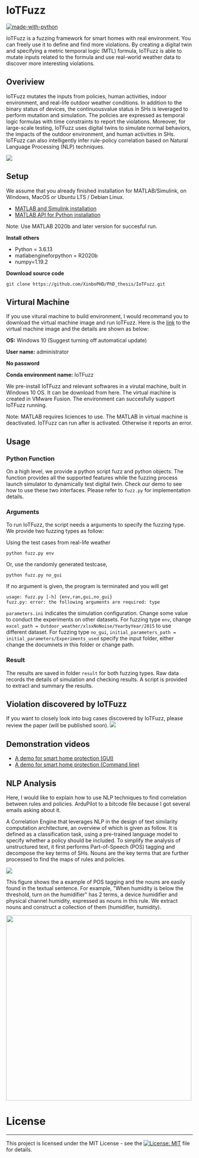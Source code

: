 # IoTFuzz

[![made-with-python](https://img.shields.io/badge/Made%20with-Python-red.svg)](#python)

IoTFuzz is a fuzzing framework for smart homes with real environment. You can freely use it to define and find more violations. By creating a digital twin and specifying a metric temporal logic (MTL) formula, IoTFuzz is able to mutate inputs related to the formula and use real-world weather data to discover more interesting violations. 


##  Overiview
IoTFuzz mutates the inputs from policies, human activities, indoor environment, and real-life outdoor weather conditions. In addition to the binary status of devices, the continuousvalue status in SHs is leveraged to perform mutation and simulation. The policies are expressed as temporal logic formulas with time constraints to report the violations. Moreover, for large-scale testing, IoTFuzz uses digital twins to simulate normal behaviors, the impacts of the outdoor environment, and human activities in SHs. IoTFuzz can also intelligently infer rule-policy correlation based on Natural Language Processing (NLP) techniques.

<img  src="https://github.com/XinboPHD/PhD_thesis/blob/main/IoTFuzz/images/overview.png">



##  Setup
We assume that you already finished installation for MATLAB/Simulink, on Windows, MacOS or Ubuntu LTS / Debian Linux. <br>

- <a href="https://www.mathworks.com/content/dam/mathworks/mathworks-dot-com/academia/student-competitions/best-robotics/files/Installation_of_MATLAB_and_Simulink.pdf"> MATLAB and Simulink installation </a>
- <a href="https://www.mathworks.com/help/matlab/matlab_external/install-the-matlab-engine-for-python.html"> MATLAB API for Python installation </a>

Note: Use MATLAB 2020b and later version for succesful run.

<b>Install others</b> <br>
* Python = 3.6.13
* matlabengineforpython = R2020b
* numpy=1.19.2

<b>Download source code</b> <br>
```
git clone https://github.com/XinboPHD/PhD_thesis/IoTFuzz.git
```



## Virtural Machine
If you use vitural machine to build environment, I would recommand you to download the virtual machine image and run IoTFuzz.
Here is the [link](https://liveswinburneeduau-my.sharepoint.com/:u:/g/personal/linli_swin_edu_au/EZGxKcVSSJNHgH1IBVO_mygBU44iaVkuBypygPSpUuevXw?e=3VpLxz) to the virtual machine image and the details are shown as below:

**OS:** Windows 10 (Suggest turning off automatical update)

**User name:** administrator

**No password**

**Conda environment name:** IoTFuzz

We pre-install IoTFuzz and relevant softwares in a virutal machine, built in Windows 10 OS. It can be download from here. 
The virtual machine is created in VMware Fusion. The environment can succesfully support IoTFuzz running.


Note: MATLAB requires liciences to use. The MATLAB in virtual machine is deactivated. IoTFuzz can run after is activated. Otherwise it reports an error.


## Usage
### Python Function
On a high level, we provide a python script fuzz and python objects. The function provides all the supported features while the fuzzing process launch simulator to dynamically test digital twin. Check our demo to see how to use these two interfaces. Please refer to `fuzz.py` for implementation details.

### Arguments 
To run IoTFuzz, the script needs a arguments to specify the fuzzing type. We provide two fuzzing types as follow:

Using the test cases from real-life weather

```
python fuzz.py env
```

Or, use the randomly generated testcase,
```
python fuzz.py no_gui
```

If no argument is given, the program is terminated and you will get 

```
usage: fuzz.py [-h] {env,ran,gui,no_gui}
fuzz.py: error: the following arguments are required: type
```

`parameters.ini` indicates the simulation configuration. Change some value to conduct the experiments on other datasets.
For fuzzing type `env`, change `excel_path = Outdoor_weather/xlsxNoNoise/YearbyYear/2015` to use different dataset.
For fuzzing type `no_gui`,  `initial_parameters_path = initial_parameters/Experiments_used` specify the input folder, either change the documnets in this folder or change path.


### Result
The results are saved in folder `result` for both fuzzing types. Raw data records the details of simulation and checking results. A script is provided to extract and summary the results.



## Violation discovered by IoTFuzz
If you want to closely look into bug cases discovered by IoTFuzz, please review the paper (will be published soon). 
<img  src="https://github.com/XinboPHD/PhD_thesis/blob/main/IoTFuzz/images/policy.png">





## Demonstration videos
- <a href="https://www.youtube.com/watch?v=NUHTzmf0aD4"> A demo for smart home protection (GUI) </a>
- <a href="https://www.youtube.com/watch?v=nIXWrMqbt5E"> A demo for smart home protection (Command line)</a>






##  NLP Analysis
Here, I would like to explain how to use NLP techniques to find correlation between rules and policies. ArduPilot to a bitcode file because I got several emails asking about it.

A Correlation Engine that leverages NLP in the design of text similarity computation architecture, an overview of which is given as follow. It is defined as a classification task, using a pre-trained language model to specify whether a policy should be included. To simplify the analysis of unstructured text, it first performs Part-of-Speech (POS) tagging and decompose the key terms of SHs. Nouns are the key terms that are further processed to find the maps of rules and policies. 

<img  src="https://github.com/XinboPHD/PhD_thesis/blob/main/IoTFuzz/images/NLP.png">

This figure shows the a example of POS tagging and the nouns are easily found in the textual sentence. For example, "When humidity is below the threshold, turn on the humidifier" has 2 terms, a device humidifier and physical channel humidity, expressed as nouns in this rule. We extract nouns and construct a collection of them (humidifier, humidity).

<img width = "500" src="https://github.com/XinboPHD/PhD_thesis/blob/main/IoTFuzz/images/PosTagging.png">

<!-- ## Tips
 -->


# License
---------

This project is licensed under the MIT License - see the [![License: MIT](https://img.shields.io/badge/License-MIT-yellow.svg)](https://opensource.org/licenses/MIT)
 file for details.
